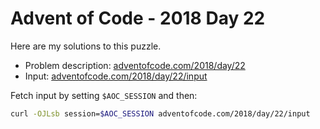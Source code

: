 # Advent of Code - 2018 Day 22
Here are my solutions to this puzzle.

* Problem description: [adventofcode.com/2018/day/22](https://adventofcode.com/2018/day/22)
* Input: [adventofcode.com/2018/day/22/input](https://adventofcode.com/2018/day/22/input)

Fetch input by setting `$AOC_SESSION` and then:
```bash
curl -OJLsb session=$AOC_SESSION adventofcode.com/2018/day/22/input
```
